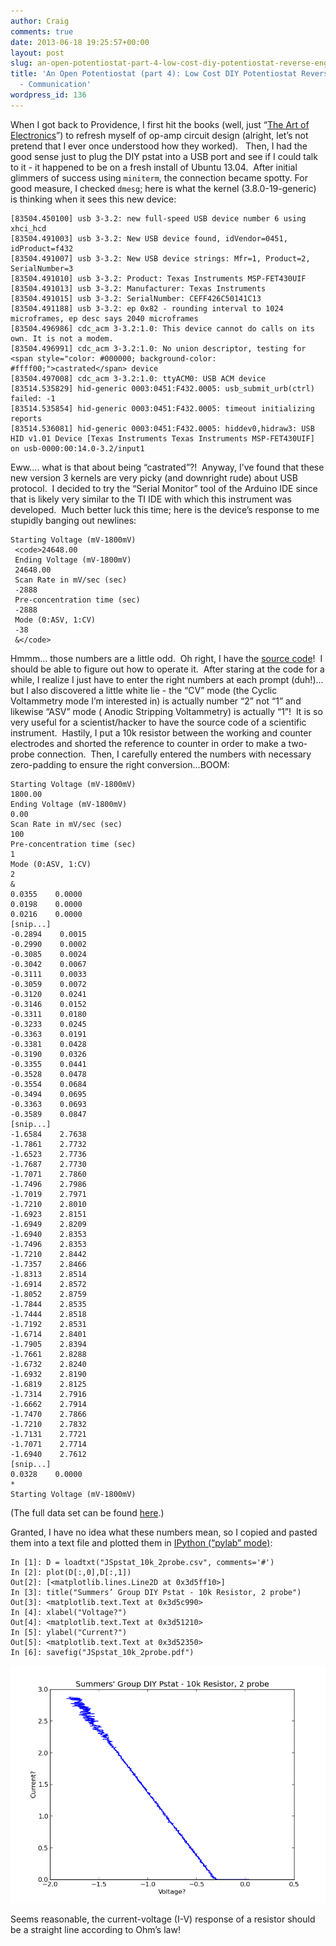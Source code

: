 ```yaml
---
author: Craig
comments: true
date: 2013-06-18 19:25:57+00:00
layout: post
slug: an-open-potentiostat-part-4-low-cost-diy-potentiostat-reverse-engineering-communication
title: 'An Open Potentiostat (part 4): Low Cost DIY Potentiostat Reverse Engineering
  - Communication'
wordpress_id: 136
---
```


When I got back to Providence, I first hit the books (well, just “[The Art of Electronics](http://www.amazon.com/Art-Electronics-Paul-Horowitz/dp/0521370957)”) to refresh myself of op-amp circuit design (alright, let’s not pretend that I ever once understood how they worked).   Then, I had the good sense just to plug the DIY pstat into a USB port and see if I could talk to it - it happened to be on a fresh install of Ubuntu 13.04.  After initial glimmers of success using `miniterm`, the connection became spotty. For good measure, I checked `dmesg`; here is what the kernel (3.8.0-19-generic) is thinking when it sees this new device:




    
    [83504.450100] usb 3-3.2: new full-speed USB device number 6 using xhci_hcd
    [83504.491003] usb 3-3.2: New USB device found, idVendor=0451, idProduct=f432
    [83504.491007] usb 3-3.2: New USB device strings: Mfr=1, Product=2, SerialNumber=3
    [83504.491010] usb 3-3.2: Product: Texas Instruments MSP-FET430UIF
    [83504.491013] usb 3-3.2: Manufacturer: Texas Instruments
    [83504.491015] usb 3-3.2: SerialNumber: CEFF426C50141C13
    [83504.491188] usb 3-3.2: ep 0x82 - rounding interval to 1024 microframes, ep desc says 2040 microframes
    [83504.496986] cdc_acm 3-3.2:1.0: This device cannot do calls on its own. It is not a modem.
    [83504.496991] cdc_acm 3-3.2:1.0: No union descriptor, testing for <span style="color: #000000; background-color: #ffff00;">castrated</span> device
    [83504.497008] cdc_acm 3-3.2:1.0: ttyACM0: USB ACM device
    [83514.535829] hid-generic 0003:0451:F432.0005: usb_submit_urb(ctrl) failed: -1
    [83514.535854] hid-generic 0003:0451:F432.0005: timeout initializing reports
    [83514.536081] hid-generic 0003:0451:F432.0005: hiddev0,hidraw3: USB HID v1.01 Device [Texas Instruments Texas Instruments MSP-FET430UIF] on usb-0000:00:14.0-3.2/input1




Eww.... what is that about being “castrated”?!  Anyway, I’ve found that these new version 3 kernels are very picky (and downright rude) about USB protocol.  I decided to try the “Serial Monitor” tool of the Arduino IDE since that is likely very similar to the TI IDE with which this instrument was developed.  Much better luck this time; here is the device’s response to me stupidly banging out newlines:




    
    Starting Voltage (mV-1800mV)
     <code>24648.00
     Ending Voltage (mV-1800mV)
     24648.00
     Scan Rate in mV/sec (sec)
     -2888
     Pre-concentration time (sec)
     -2888
     Mode (0:ASV, 1:CV)
     -38
     &</code>




Hmmm... those numbers are a little odd.  Oh right, I have the [source code](https://github.com/Pioneer-Valley-Open-Science/olm-pstat/blob/master/doc/src/Feb21_2013_ASV_CV_3.ino)!  I should be able to figure out how to operate it.  After staring at the code for a while, I realize I just have to enter the right numbers at each prompt (duh!)... but I also discovered a little white lie - the “CV” mode (the Cyclic Voltammetry mode I’m interested in) is actually number “2” not “1” and likewise “ASV” mode ( Anodic Stripping Voltammetry) is actually “1”!  It is so very useful for a scientist/hacker to have the source code of a scientific instrument.  Hastily, I put a 10k resistor between the working and counter electrodes and shorted the reference to counter in order to make a two-probe connection.  Then, I carefully entered the numbers with necessary zero-padding to ensure the right conversion...BOOM:




    
    Starting Voltage (mV-1800mV)
    1800.00
    Ending Voltage (mV-1800mV)
    0.00
    Scan Rate in mV/sec (sec)
    100
    Pre-concentration time (sec)
    1
    Mode (0:ASV, 1:CV)
    2
    &
    0.0355    0.0000
    0.0198    0.0000
    0.0216    0.0000
    [snip...]
    -0.2894    0.0015
    -0.2990    0.0002
    -0.3085    0.0024
    -0.3042    0.0067
    -0.3111    0.0033
    -0.3059    0.0072
    -0.3120    0.0241
    -0.3146    0.0152
    -0.3311    0.0180
    -0.3233    0.0245
    -0.3363    0.0191
    -0.3381    0.0428
    -0.3190    0.0326
    -0.3355    0.0441
    -0.3528    0.0478
    -0.3554    0.0684
    -0.3494    0.0695
    -0.3363    0.0693
    -0.3589    0.0847
    [snip...]
    -1.6584    2.7638
    -1.7861    2.7732
    -1.6523    2.7736
    -1.7687    2.7730
    -1.7071    2.7860
    -1.7496    2.7986
    -1.7019    2.7971
    -1.7210    2.8010
    -1.6923    2.8151
    -1.6949    2.8209
    -1.6940    2.8353
    -1.7496    2.8353
    -1.7210    2.8442
    -1.7357    2.8466
    -1.8313    2.8514
    -1.6914    2.8572
    -1.8052    2.8759
    -1.7844    2.8535
    -1.7444    2.8518
    -1.7192    2.8531
    -1.6714    2.8401
    -1.7905    2.8394
    -1.7661    2.8288
    -1.6732    2.8240
    -1.6932    2.8190
    -1.6819    2.8125
    -1.7314    2.7916
    -1.6662    2.7914
    -1.7470    2.7866
    -1.7210    2.7832
    -1.7131    2.7721
    -1.7071    2.7714
    -1.6940    2.7612
    [snip...]
    0.0328    0.0000
    *
    Starting Voltage (mV-1800mV)




(The full data set can be found [here](https://github.com/Pioneer-Valley-Open-Science/olm-pstat/blob/master/test/JSpstat_10k_2probe.csv).)




Granted, I have no idea what these numbers mean, so I copied and pasted them into a text file and plotted them in [IPython (“pylab” mode)](http://www.scipy.org/Getting_Started):




    
    In [1]: D = loadtxt("JSpstat_10k_2probe.csv", comments='#')
    In [2]: plot(D[:,0],D[:,1])
    Out[2]: [<matplotlib.lines.Line2D at 0x3d5ff10>]
    In [3]: title("Summers’ Group DIY Pstat - 10k Resistor, 2 probe")
    Out[3]: <matplotlib.text.Text at 0x3d5c990>
    In [4]: xlabel("Voltage?")
    Out[4]: <matplotlib.text.Text at 0x3d51210>
    In [5]: ylabel("Current?")
    Out[5]: <matplotlib.text.Text at 0x3d52350>
    In [6]: savefig("JSpstat_10k_2probe.pdf")


![](/assets/JSpstat_10k_2probe.png)


Seems reasonable, the current-voltage (I-V) response of a resistor should be a straight line according to Ohm’s law!
